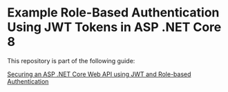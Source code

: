 # Example Role-Based Authentication Using JWT Tokens in ASP .NET Core 8

This repository is part of the following guide:

[Securing an ASP .NET Core Web API using JWT and Role-based Authentication](https://markjames.dev/blog/jwt-authorization-asp-net-core)
